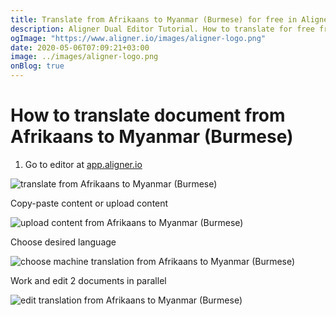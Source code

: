 ```yaml
---
title: Translate from Afrikaans to Myanmar (Burmese) for free in Aligner Editor
description: Aligner Dual Editor Tutorial. How to translate for free from Afrikaans to Myanmar (Burmese). Aligner is multilingual document management platform. 
ogImage: "https://www.aligner.io/images/aligner-logo.png"
date: 2020-05-06T07:09:21+03:00
image: ../images/aligner-logo.png
onBlog: true
---
```


# How to translate document from Afrikaans to Myanmar (Burmese)

1. Go to editor at [app.aligner.io](https://app.aligner.io "Aligner App web page")

![translate from Afrikaans to Myanmar (Burmese)](../aligner-blank-editor.png "translate from Afrikaans to Myanmar (Burmese)")

Copy-paste content or upload content

![upload content from Afrikaans to Myanmar (Burmese)](../aligner-uploaded-document.png "upload content from Afrikaans to Myanmar (Burmese)")

Choose desired language

![choose machine translation from Afrikaans to Myanmar (Burmese)](../aligner-language-dropdown.png "choose machine translation from Afrikaans to Myanmar (Burmese)")

Work and edit 2 documents in parallel

![edit translation from Afrikaans to Myanmar (Burmese)](../aligner-double-sitded-editor.png "edit translation from Afrikaans to Myanmar (Burmese)")

